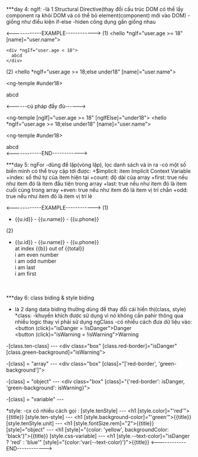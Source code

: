 \*\*\*day 4: ngIf:
-là 1 Structural Directive(thay đổi cấu trúc DOM có thể lấy component ra khỏi DOM và có thể bỏ element(component) mới vào DOM)
-giống như điều kiện if-else
-hiden công dụng gần giống nhau

<------------EXAMPLE------------>
(1)
<hello \*ngIf="user.age >= 18" [name]="user.name"></hello>

    <div *ngIf="user.age < 18">
      abcd
    </div>

(2)
<hello \*ngIf="user.age >= 18;else under18" [name]="user.name"></hello>

<ng-temple #under18>

  <div >
    abcd
  </div>
</ng-temple>

<------cú pháp đầy đủ------>

<ng-temple [ngIf]="user.age >= 18" [ngIfElse]="under18">
<hello \*ngIf="user.age >= 18;else under18" [name]="user.name"></hello>
</ng-temple>

<ng-temple #under18>

  <div >
    abcd
  </div>
</ng-temple>
<------------END------------>

\*\*\*day 5: ngFor
-dùng để lặp(vòng lặp), lọc danh sách và in ra
-có một số biến mình có thể truy cập tới được:
+$implicit: item Implicit Context Variable
+index: số thứ tự của item hiện tại
+count: độ dài của array
+first: true nếu như item đó là item đầu tiên trong array
+last: true nếu như item đó là item cuối cùng trong array
+even: true nếu như item đó là item vị trí chẳn
+odd: true nếu như item đó là item vị trí lẻ

<------------EXAMPLE------------>
(1)

<ul>
<li *ngFor="let u ò user">{{u.id}} - {{u.name}} - {{u.phone}}</li>
</ul>

(2)

<ul>
  <li *ngFor="let u of users; index as b; count as total; first as isFirst; last as isLast; even as isEven; odd as isOdd">
    <span>{{u.id}} - {{u.name}} -  {{u.phone}}</span>
    <br>
    <span>at index {{b}} out of {{total}}</span>
    <br>
    <span *ngIf="isEven">i am even number</span>
    <br>
    <span *ngIf="isOdd">i am odd number</span>
    <br>
    <span *ngIf="isLast">i am last</span>
    <br>
    <span *ngIf="isFirst">i am first</span>
    <br><br><br>
  </li>
</ul>

\*\*\*day 6: class biding & style biding

- là 2 dạng data biding thường dùng để thay đổi cái hiển thị(class, style)
  \*class:
  -khuyến khích được sử dụng vì nó không cần pahir thông qua nhiều logic thay vì phải sử dụng ngClass
  -có nhiều cách đưa dữ liệu vào:
  <button (click)="isDanger = !isDanger">Danger</button>
  <br>
  <button (click)="isWarning = !isWarning">Warning</button>

-[class.ten-class] --- <div class="box" [class.red-border]="isDanger" [class.green-background]="isWarning"></div>

-[class] = "array" --- <div class="box" [class]="['red-border', 'green-background']"></div>

-[class] = "object" --- <div class="box" [class]="{'red-border': isDanger, 'green-background': isWarning}"></div>

-[class] = "variable" --- <div></div>

\*style:
-cx có nhiều cách gọi :
[style.tenStyle] --- <h1 [style.color]="'red'">{{title}}</h1>
[style.ten-style] --- <h1 [style.background-color]="'green'">{{title}}</h1>
[style.tenStyle.unit] --- <h1 [style.fontSize.rem]="2">{{title}}</h1>
[style]="object" --- <h1 [style]="{color: 'yellow', backgroundColor: 'black'}">{{title}}</h1>
[style.css-variable] --- <h1 [style.--text-color]="isDanger ? 'red' : 'blue'" [style]="{color:'var(--text-color)'}">{{title}}</h1>
<------------END------------>

